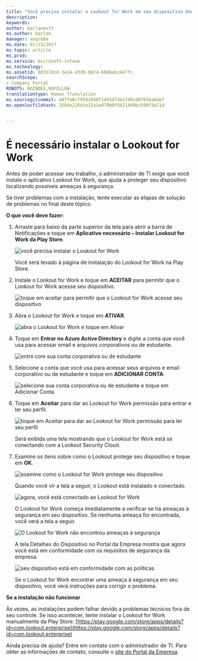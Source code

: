 ```yaml
---
title: "Você precisa instalar o Lookout for Work em seu dispositivo Android | Microsoft Docs"
description: 
keywords: 
author: barlanmsft
ms.author: barlan
manager: angrobe
ms.date: 01/23/2017
ms.topic: article
ms.prod: 
ms.service: microsoft-intune
ms.technology: 
ms.assetid: 0d357dc0-3e14-43d0-9874-6886ebc847fc
searchScope:
- Company Portal
ROBOTS: NOINDEX,NOFOLLOW
translationtype: Human Translation
ms.sourcegitcommit: a87fe0cf9591040f1455d71b1f40cd0705ba8abf
ms.openlocfilehash: 356de226dce12a1e079b0f58214d9bc590f3a71d


---
```


# <a name="you-need-to-install-lookout-for-work"></a>É necessário instalar o Lookout for Work

Antes de poder acessar seu trabalho, o administrador de TI exige que você instale o aplicativo Lookout for Work, que ajuda a proteger seu dispositivo localizando possíveis ameaças à segurança.

Se tiver problemas com a instalação, tente executar as etapas de solução de problemas no final deste tópico.


**O que você deve fazer:**

1.  Arraste para baixo da parte superior da tela para abrir a barra de Notificações e toque em **Aplicativo necessário – Instalar Lookout for Work da Play Store**.

    ![você precisa instalar o Lookout for Work](./media/lookout-required-app-install-android.png)

    Você será levado à página de instalação do Lookout for Work na Play Store.

2.  Instale o Lookout for Work e toque em **ACEITAR** para permitir que o Lookout for Work acesse seu dispositivo.

    ![toque em aceitar para permitir que o Lookout for Work acesse seu dispositivo](./media/lookout-accept-store-permissions-android.png)

3. Abra o Lookout for Work e toque em **ATIVAR**.

    ![abra o Lookout for Work e toque em Ativar](./media/lookout-activate-button-android.png)

4. Toque em **Entrar no Azure Active Directory** e digite a conta que você usa para acessar email e arquivos corporativos ou de estudante.

    ![entre com sua conta corporativa ou de estudante](./media/lookout-sign-in-azure-android.png)

5. Selecione a conta que você usa para acessar seus arquivos e email corporativo ou de estudante e toque em **ADICIONAR CONTA**.

    ![selecione sua conta corporativa ou de estudante e toque em Adicionar Conta](./media/lookout-pick-account-android.png)

6. Toque em **Aceitar** para dar ao Lookout for Work permissão para entrar e ler seu perfil.

    ![toque em Aceitar para dar ao Lookout for Work permissão para ler seu perfil](./media/lookout-needs-permission-to-view-profile-android.png)

    Será exibida uma tela mostrando que o Lookout for Work está se conectando com a Lookout Security Cloud.

7. Examine os itens sobre como o Lookout protege seu dispositivo e toque em **OK**.

    ![examine como o Lookout for Work protege seu dispositivo](./media/lookout-how-it-protects-your-device-android.png)

    Quando você vir a tela a seguir, o Lookout está instalado e conectado.

    ![agora, você está conectado ao Lookout for Work](./media/lookout-you-are-now-connected-android.png)

    O Lookout for Work começa imediatamente a verificar se há ameaças à segurança em seu dispositivo. Se nenhuma ameaça for encontrada, você verá a tela a seguir.

    ![O Lookout for Work não encontrou ameaças à segurança](./media/lookout-scan-no-threats-found-android.png)

    A tela Detalhes do Dispositivo no Portal da Empresa mostra que agora você está em conformidade com os requisitos de segurança da empresa.

    ![seu dispositivo está em conformidade com as políticas](./media/lookout-device-now-compliant-android.png)

    Se o Lookout for Work encontrar uma ameaça à segurança em seu dispositivo, você verá instruções para corrigir o problema.

**Se a instalação não funcionar**

Às vezes, as instalações podem falhar devido a problemas técnicos fora de seu controle. Se isso acontecer, tente instalar o Lookout for Work manualmente da Play Store: [https://play.google.com/store/apps/details?id=com.lookout.enterprise](https://play.google.com/store/apps/details?id=com.lookout.enterprise)

Ainda precisa de ajuda? Entre em contato com o administrador de TI. Para obter as informações de contato, consulte o [site do Portal da Empresa](http://portal.manage.microsoft.com).



<!--HONumber=Jan17_HO4-->


